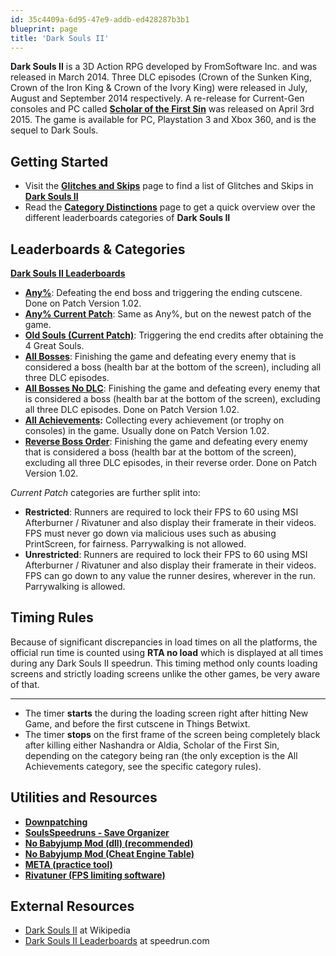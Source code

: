 ```yaml
---
id: 35c4409a-6d95-47e9-addb-ed428287b3b1
blueprint: page
title: 'Dark Souls II'
---
```

**Dark Souls II** is a 3D Action RPG developed by FromSoftware Inc. and was released in March 2014. Three DLC episodes (Crown of the Sunken King, Crown of the Iron King & Crown of the Ivory King) were released in July, August and September 2014 respectively. A re-release for Current-Gen consoles and PC called [**Scholar of the First Sin**](/ds2sotfs) was released on April 3rd 2015. The game is available for PC, Playstation 3 and Xbox 360, and is the sequel to Dark Souls.

## Getting Started

- Visit the [**Glitches and Skips**](/Category:Glitch_\(Dark_Souls_II\)) page to find a list of Glitches and Skips in [**Dark Souls II**]()
- Read the [**Category Distinctions**](/darksouls2/category-distinctions) page to get a quick overview over the different leaderboards categories of **Dark Souls II**

## Leaderboards & Categories

[**Dark Souls II Leaderboards**](https://www.speedrun.com/darksouls2)

- [**Any%**](/darksouls2/any): Defeating the end boss and triggering the ending cutscene. Done on Patch Version 1.02.
- [**Any% Current Patch**](/darksouls2/any-current-patch): Same as Any%, but on the newest patch of the game.
- [**Old Souls (Current Patch)**](/darksouls2/any-old-souls-current-patch): Triggering the end credits after obtaining the 4 Great Souls.
- [**All Bosses**](/darksouls2/all-bosses): Finishing the game and defeating every enemy that is considered a boss (health bar at the bottom of the screen), including all three DLC episodes.
- [**All Bosses No DLC**](/darksouls2/all-bosses-no-dlc): Finishing the game and defeating every enemy that is considered a boss (health bar at the bottom of the screen), excluding all three DLC episodes. Done on Patch Version 1.02.
- [**All Achievements**](/darksouls2/all-achievements)**:** Collecting every achievement (or trophy on consoles) in the game. Usually done on Patch Version 1.02.
- [**Reverse Boss Order**](/darksouls2/reverse-boss-order): Finishing the game and defeating every enemy that is considered a boss (health bar at the bottom of the screen), excluding all three DLC episodes, in their reverse order. Done on Patch Version 1.02.

*Current Patch* categories are further split into:

- **Restricted**: Runners are required to lock their FPS to 60 using MSI Afterburner / Rivatuner and also display their framerate in their videos. FPS must never go down via malicious uses such as abusing PrintScreen, for fairness. Parrywalking is not allowed.
- **Unrestricted**: Runners are required to lock their FPS to 60 using MSI Afterburner / Rivatuner and also display their framerate in their videos. FPS can go down to any value the runner desires, wherever in the run. Parrywalking is allowed.

## Timing Rules

Because of significant discrepancies in load times on all the platforms, the official run time is counted using **RTA no load** which is displayed at all times during any Dark Souls II speedrun. This timing method only counts loading screens and strictly loading screens unlike the other games, be very aware of that.

---

- The timer **starts** the during the loading screen right after hitting New Game, and before the first cutscene in Things Betwixt.
- The timer **stops** on the first frame of the screen being completely black after killing either Nashandra or Aldia, Scholar of the First Sin, depending on the category being ran (the only exception is the All Achievements category, see the specific category rules).

## Utilities and Resources

- [**Downpatching**](/darksouls2/downpatching)
- [**SoulsSpeedruns - Save Organizer**](https://github.com/Kahmul/SoulsSpeedruns-Save-Organizer/releases)
- [**No Babyjump Mod (dll) (recommended)**](https://github.com/pseudostripy/bbj_mod/releases)
- [**No Babyjump Mod (Cheat Engine Table)**](//speedsouls.com/File:No_Babyjump_Mod.zip)
- [**META (practice tool)**](https://github.com/pseudostripy/DS2S-META/releases/)
- [**Rivatuner (FPS limiting software)**](https://www.guru3d.com/files-details/rtss-rivatuner-statistics-server-download.html)

## External Resources

- [Dark Souls II](//en.wikipedia.org/wiki/Dark_Souls_II) at Wikipedia
- [Dark Souls II Leaderboards](//www.speedrun.com/darksouls2) at speedrun.com
